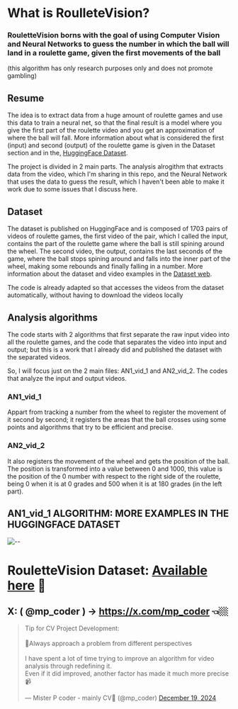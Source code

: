 # What is RoulleteVision?
### RouletteVision borns with the goal of using Computer Vision and Neural Networks to guess the number in which the ball will land in a roulette game, given the first movements of the ball

(this algorithm has only research purposes only and does not promote gambling)

## Resume
The idea is to extract data from a huge amount of roulette games and use this data to train a neural net, so that the final result is a model where you give the first part of the roulette video and you get an approximation of where the ball will fall. More information about what is considered the first (input) and second (output) of the roulette game is given in the Dataset section and in the, [HuggingFace Dataset](https://huggingface.co/datasets/mp-coder/RouletteVision-Dataset).

The project is divided in 2 main parts. The analysis alrogithm that extracts data from the video, which I'm sharing in this repo, and the Neural Network that uses the data to guess the result, which I haven't been able to make it work due to some issues that I discuss here.

## Dataset

The dataset is published on HuggingFace and is composed of 1703 pairs of videos of roulette games, the first video of the pair, which I called the input, contains the part of the roulette game where the ball is still spining around the wheel. The second video, the output, contains the last seconds of the game, where the ball stops spining around and falls into the inner part of the wheel, making some rebounds and finally falling in a number.
More information about the dataset and video examples in the [Dataset web](https://huggingface.co/datasets/mp-coder/RouletteVision-Dataset).

The code is already adapted so that accesses the videos from the dataset automatically, without having to download the videos locally

## Analysis algorithms

The code starts with 2 algorithms that first separate the raw input video into all the roulette games, and the code that separates the video into input and output; but this is a work that I already did and published the dataset with the separated videos.

So, I will focus just on the 2 main files: AN1_vid_1 and AN2_vid_2. The codes that analyze the input and output videos. 

### AN1_vid_1
Appart from tracking a number from the wheel to register the movement of it second by second; it registers the areas that the ball crosses using some points and algorithms that try to be efficient and precise.

### AN2_vid_2
It also registers the movement of the wheel and gets the position of the ball. The position is transformed into a value between 0 and 1000, this value is the position of the 0 number with respect to the right side of the roulette, being 0 when it is at 0 grades and 500 when it is at 180 grades (in the left part).

## AN1_vid_1 ALGORITHM: MORE EXAMPLES IN THE HUGGINGFACE DATASET
<!DOCTYPE html>
<html lang="en">
<head>
    <meta charset="UTF-8">
    <meta name="viewport" content="width=device-width, initial-scale=1.0">
    <link rel="stylesheet" href="styles.css">
</head>
<body>
    <div class="gif-container">
        <img src="https://github.com/mpcodingdev/RouletteVision/blob/main/Ex_videos/ONL-EX1.gif?raw=true" alt="--">
    </div>
</body>
</html>

# RouletteVision Dataset: [Available here](https://huggingface.co/datasets/mp-coder/RouletteVision-Dataset) 💠

## X:  ( @mp_coder ) -> https://x.com/mp_coder 👈🏼

<blockquote class="twitter-tweet"><p lang="en" dir="ltr">Tip for CV Project Development:<br><br>💠Always approach a problem from different perspectives<br><br>I have spent a lot of time trying to improve an algorithm for video analysis through redefining it. <br>Even if it did improved, another factor has made it much more precise📹 </p>&mdash; Mister P coder - mainly CV🚀 (@mp_coder) <a href="https://twitter.com/mp_coder/status/1869730297576833238?ref_src=twsrc%5Etfw">December 19, 2024</a></blockquote> 

